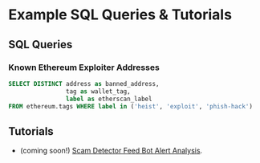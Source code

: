 # Example SQL Queries & Tutorials

## SQL Queries

### Known Ethereum Exploiter Addresses

```sql
SELECT DISTINCT address as banned_address,
                tag as wallet_tag,
                label as etherscan_label
FROM ethereum.tags WHERE label in ('heist', 'exploit', 'phish-hack')
```

## Tutorials

* (coming soon!) [Scam Detector Feed Bot Alert Analysis](#).


